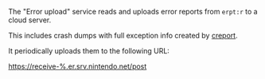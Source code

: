 The "Error upload" service reads and uploads error reports from `erpt:r`
to a cloud server.

This includes crash dumps with full exception info created by
[creport](Creport.md "wikilink").

It periodically uploads them to the following URL:

<https://receive-%.er.srv.nintendo.net/post>
